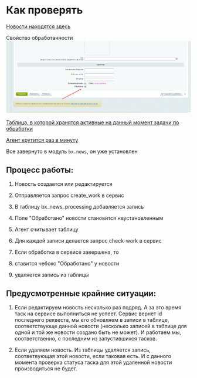 Как проверять
================

[Новости находятся здесь](https://trainee6.xn----gtbdfujo3d.xn--p1ai/bitrix/admin/iblock_list_admin.php?IBLOCK_ID=1&type=news&lang=ru&find_section_section=-1)

Свойство обработанности
![img.png](img.png)

[Таблица, в которой хранятся активные на данный момент задачи по обработки](https://trainee6.xn----gtbdfujo3d.xn--p1ai/bitrix/admin/perfmon_table.php?lang=ru&table_name=bx_news_processing)

[Агент крутится раз в минуту](https://trainee6.xn----gtbdfujo3d.xn--p1ai/bitrix/admin/agent_edit.php?ID=8951&lang=ru) 

Все завернуто в модуль ```bx.news```, он уже установлен 
                                                  
Процесс работы: 
------------

1) Новость создается или редактируется
2) Отправляется запрос create_work в сервис
3) В таблицу bx_news_processing добавляется запись 
4) Поле "Обработано" новости становится неустановленным

1) Агент считывает таблицу
2) Для каждой записи делается запрос check-work в сервис
3) Если обработка в сервисе завершена, то 
4) ставится чебокс "Обработано" у новости
5) удаляется запись из таблицы

Предусмотренные крайние ситуации:
------------

1) Если редактируем новость несколько раз подряд. А за это время таск на сервисе выполниться не успеет. Сервис вернет id последнего реквеста, мы его обновляем в записи в таблице, соответствующе данной новости (несколько записей в таблице для одной и той же новости создано быть не может). И работаем мы, соответственно, с последним из запустившихся тасков. 

2) Если удаляем новость. Из таблицы удаляется запись, соответвующая этой новости, если таковая есть. И с данного момента проверка статуса таска для этой удаленной новости производиться не будет. 